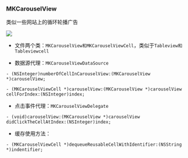 ### MKCarouselView

类似一些网站上的循环轮播广告

![](https://github.com/xiushaomin/MKCarouselView/blob/master/%E8%BD%AE%E6%92%AD%E5%9B%BE.gif)

- 文件两个类：`MKCarouselView和MKCarouselViewCell`，类似于`Tableview和Tableviewcell`

- 数据源代理：`MKCarouselViewDataSource`


`- (NSInteger)numberOfCellInCarouselView:(MKCarouselView *)carouselView;`

`- (MKCarouselViewCell *)carouselView:(MKCarouselView *)carouselView cellForIndex:(NSInteger)index;`


- 点击事件代理：`MKCarouselViewDelegate`


`- (void)carouselView:(MKCarouselView *)carouselView didClickTheCellAtIndex:(NSInteger)index;`


- 缓存使用方法：


`- (MKCarouselViewCell *)dequeueReusableCellWithIdentifier:(NSString *)indentifier;`



